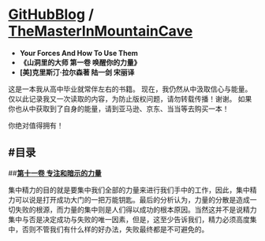 [**GitHubBlog**](https://github.com/bbxytl/bbxytl.github.com/blob/master/blog/README.md#home--githubblog) / [TheMasterInMountainCave](https://github.com/bbxytl/TheMasterInMountainCave#githubblog--themasterinmountaincave)
===
- **Your Forces And How To Use Them**
- **《山洞里的大师 第一卷 唤醒你的力量》**
- **[美]克里斯汀·拉尔森著 陆一剑 宋丽译**

这是一本我从高中毕业就常伴左右的书籍。
现在，我仍然从中汲取信心与能量。
仅以此记录我又一次读取的内容，为防止版权问题，请勿转载传播！谢谢。
如果你也从中获取到了自身的能量，请到亚马逊、京东、当当等去购买一本！

你绝对值得拥有！


#目录
---
##**[第十一卷 专注和暗示的力量](./book/第十一卷：专注和暗示的力量.md)**

集中精力的目的就是要集中我们全部的力量来进行我们手中的工作，因此，集中精力可以说是打开成功大门的一把万能钥匙。最后的分析认为，力量的分散是造成一切失败的根源，而力量的集中则是人们得以成功的根本原因。当然这并不是说精力集中与否是决定成功与失败的唯一因素，但是，这至少告诉我们，精力必须高度集中，否则不管我们有什么样的好办法，失败最终都是不可避免的。
